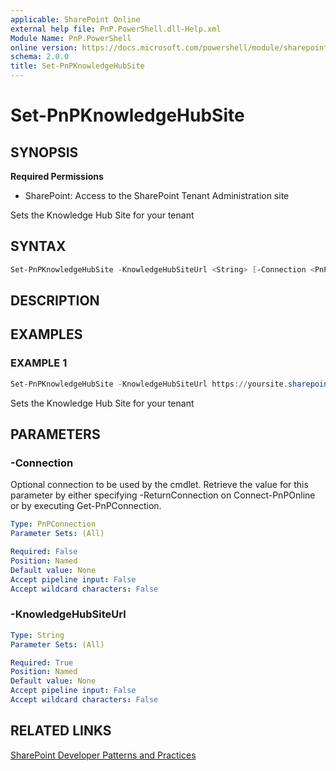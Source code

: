 ```yaml
---
applicable: SharePoint Online
external help file: PnP.PowerShell.dll-Help.xml
Module Name: PnP.PowerShell
online version: https://docs.microsoft.com/powershell/module/sharepoint-pnp/set-pnpknowledgehubsite
schema: 2.0.0
title: Set-PnPKnowledgeHubSite
---
```


# Set-PnPKnowledgeHubSite

## SYNOPSIS

**Required Permissions**

* SharePoint: Access to the SharePoint Tenant Administration site

Sets the Knowledge Hub Site for your tenant

## SYNTAX

```powershell
Set-PnPKnowledgeHubSite -KnowledgeHubSiteUrl <String> [-Connection <PnPConnection>] [<CommonParameters>]
```

## DESCRIPTION

## EXAMPLES

### EXAMPLE 1
```powershell
Set-PnPKnowledgeHubSite -KnowledgeHubSiteUrl https://yoursite.sharepoint.com/sites/knowledge
```

Sets the Knowledge Hub Site for your tenant

## PARAMETERS

### -Connection
Optional connection to be used by the cmdlet. Retrieve the value for this parameter by either specifying -ReturnConnection on Connect-PnPOnline or by executing Get-PnPConnection.

```yaml
Type: PnPConnection
Parameter Sets: (All)

Required: False
Position: Named
Default value: None
Accept pipeline input: False
Accept wildcard characters: False
```

### -KnowledgeHubSiteUrl

```yaml
Type: String
Parameter Sets: (All)

Required: True
Position: Named
Default value: None
Accept pipeline input: False
Accept wildcard characters: False
```

## RELATED LINKS

[SharePoint Developer Patterns and Practices](https://aka.ms/sppnp)